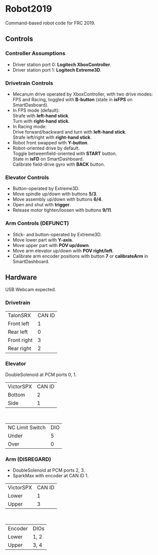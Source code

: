 # Robot2019
Command-based robot code for FRC 2019.

## Controls
### Controller Assumptions
+ Driver station port 0: __Logitech XboxController__.
+ Driver station port 1: __Logitech Extreme3D__.

### Drivetrain Controls
+ Mecanum drive operated by XboxController, with
two drive modes:<br>FPS and Racing, toggled with
__B-button__ (state in __isFPS__ on SmartDasboard).
+ In FPS mode (default):<br>
Strafe with __left-hand stick__.<br>
Turn with __right-hand stick__.
+ In Racing mode:<br>Drive forward/backward
and turn with __left-hand stick__.<br>
Strafe left/right with __right-hand stick__.
+ Robot front swapped with __Y-button__.
+ Robot-oriented drive by default.<br>Toggle
betweenfield-oriented with __START__ button.<br>
State in __isFD__ on SmartDashboard.<br>
Calibrate field-drive gyro with __BACK__ button.

### Elevator Controls
+ Button-operated by Extreme3D.
+ Move spindle up/down with buttons __5/3__.
+ Move assembly up/down with buttons __6/4__.
+ Open and shut with __trigger__.
+ Release motor tighten/loosen with buttons __9/11__.

### Arm Controls (DEFUNCT)
+ Stick- and button-operated by Extreme3D.
+ Move lower part with __Y-axis__.
+ Move upper part with __POV up/down__.
+ Move arm elevator up/down with __POV right/left__.
+ Calibrate arm encoder positions with button
__7__ or __calibrateArm__ in SmartDashboard.

## Hardware
USB Webcam expected.
### Drivetrain
<table>
    <tr><td>TalonSRX</td><td>CAN ID</td></tr>
    <tr><td>Front left</td><td>1</td></tr>
    <tr><td>Rear left</td><td>0</td></tr>
    <tr><td>Front right</td><td>3</td></tr>
    <tr><td>Rear right</td><td>2</td></tr>
</table>

### Elevator
DoubleSolenoid at PCM ports 0, 1.
<table>
    <tr><td>VictorSPX</td><td>CAN ID</td></tr>
    <tr><td>Bottom</td><td>2</td></tr>
    <tr><td>Side</td><td>1</td></tr>
</table>
<br>
<table>
    <tr><td>NC Limit Switch</td><td>DIO</td></tr>
    <tr><td>Under</td><td>5</td></tr>
    <tr><td>Over</td><td>0</td></tr>
</table>

### Arm (DISREGARD)
+ DoubleSolenoid at PCM ports 2, 3.
+ SparkMax with encoder at CAN ID 1.
<table>
    <tr><td>VictorSPX</td><td>CAN ID</td></tr>
    <tr><td>Lower</td><td>1</td></tr>
    <tr><td>Upper</td><td>3</td></tr>
</table>
<br>
<table>
    <tr><td>Encoder</td><td>DIOs</td></tr>
    <tr><td>Lower</td><td>1, 2</td></tr>
    <tr><td>Upper</td><td>3, 4</td></tr>
</table>

